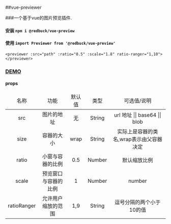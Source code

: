 ##vue-previewer

###一个基于vue的图片预览插件.

#### 安装 `npm i @redbuck/vue-preview`
#### 使用 `import Previewer from '@redbuck/vue-preview'`
```
<previewer :src="path" :ratio="0.5" :scale="1.8" ratio-ranger="1,10"></previewer>
```

### [DEMO](https://xty1992a.github.io/view/preview/#/)


#### props
<table style="text-align: center">
  <thead>
    <tr>
        <td>名称</td>
        <td>功能</td>
        <td>默认值</td>
        <td>类型</td>
        <td>可选值/说明</td>
    </tr>
  </thead>
<tbody>
 <tr>
        <td>src</td>
        <td>图片的地址</td>
        <td>无</td>
        <td>String</td>
        <td>url 地址 || base64 || blob</td>
    </tr>
 <tr>
        <td>size</td>
        <td>容器的大小</td>
        <td>wrap</td>
        <td>String</td>
        <td>实际上是容器的类名,wrap表示由父容器决定</td>
    </tr>
 <tr>
        <td>ratio</td>
        <td>小窗与容器的比例</td>
        <td>0.5</td>
     <td>Number</td>
        <td>默认缩放比例</td>
    </tr>
 <tr>
        <td>scale</td>
        <td>预览窗口与容器的比例</td>
        <td>1</td>
     <td>Number</td>
        <td>number</td>
    </tr>
 <tr>
        <td>ratioRanger</td>
        <td>允许用户缩放的范围</td>
        <td>1,9</td>
     <td>String</td>
        <td>逗号分隔的两个小于10的值</td>
    </tr>
</tbody>
</table>
